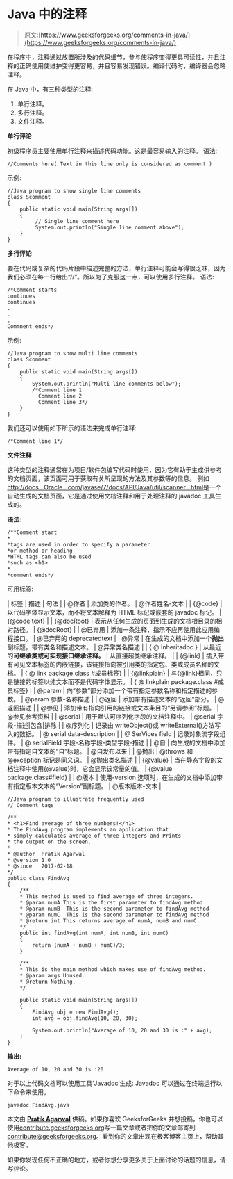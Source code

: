 # Java 中的注释

> 原文:[https://www.geeksforgeeks.org/comments-in-java/](https://www.geeksforgeeks.org/comments-in-java/)

在程序中，注释通过放置所涉及的代码细节，参与使程序变得更具可读性，并且注释的正确使用使维护变得更容易，并且容易发现错误。编译代码时，编译器会忽略注释。

在 Java 中，有三种类型的注释:

1.  单行注释。
2.  多行注释。
3.  文件注释。

**单行评论**

初级程序员主要使用单行注释来描述代码功能。这是最容易输入的注释。
语法:

```
//Comments here( Text in this line only is considered as comment )

```

示例:

```
//Java program to show single line comments
class Scomment
{
    public static void main(String args[])
    { 
         // Single line comment here
         System.out.println("Single line comment above"); 
    }
}
```

**多行评论**

要在代码或复杂的代码片段中描述完整的方法，单行注释可能会写得很乏味，因为我们必须在每一行给出“//”。所以为了克服这一点，可以使用多行注释。
语法:

```
/*Comment starts
continues
continues
.
.
.
Commnent ends*/

```

示例:

```
//Java program to show multi line comments
class Scomment
{
    public static void main(String args[])
    { 
        System.out.println("Multi line comments below");
        /*Comment line 1
          Comment line 2 
          Comment line 3*/
    }
}
```

我们还可以使用如下所示的语法来完成单行注释:

```
/*Comment line 1*/

```

**文件注释**

这种类型的注释通常在为项目/软件包编写代码时使用，因为它有助于生成供参考的文档页面，该页面可用于获取有关所呈现的方法及其参数等的信息。
例如[http://docs . Oracle . com/javase/7/docs/API/Java/util/scanner . html](http://docs.oracle.com/javase/7/docs/api/java/util/Scanner.html)是一个自动生成的文档页面，它是通过使用文档注释和用于处理注释的 javadoc 工具生成的。

**语法:**

```
/**Comment start
*
*tags are used in order to specify a parameter
*or method or heading
*HTML tags can also be used 
*such as <h1>
*
*comment ends*/

```

可用标签:

| 标签 | 描述 | 句法 |
| @作者 | 添加类的作者。 | @作者姓名-文本 |
| {@code} | 以代码字体显示文本，而不将文本解释为 HTML 标记或嵌套的 javadoc 标记。 | {@code text} |
| {@docRoot} | 表示从任何生成的页面到生成的文档根目录的相对路径。 | {@docRoot} |
| @已弃用 | 添加一条注释，指示不应再使用此应用编程接口。 | @已弃用的 deprecatedtext |
| @异常 | 在生成的文档中添加一个**抛出**副标题，带有类名和描述文本。 | @异常类名描述 |
| { @ Inheritadoc } | 从最近的**可继承类或可实现接口继承注释。** | 从直接超类继承注释。 |
| {@link} | 插入带有可见文本标签的内嵌链接，该链接指向被引用类的指定包、类或成员名称的文档。 | { @ link package.class #成员标签} |
| {@linkplain} | 与{@link}相同，只是链接的标签以纯文本而不是代码字体显示。 | { @ linkplain package.class #成员标签} |
| @param | 向“参数”部分添加一个带有指定参数名称和指定描述的参数。 | @param 参数-名称描述 |
| @返回 | 添加带有描述文本的“返回”部分。 | @返回描述 |
| @参见 | 添加带有指向引用的链接或文本条目的“另请参阅”标题。 | @参见参考资料 |
| @serial | 用于默认可序列化字段的文档注释中。 | @serial 字段-描述&#124;包含&#124;排除 |
| @序列化 | 记录由 writeObject()或 writeExternal()方法写入的数据。 | @ serial data-description |
| @ SerVices field | 记录对象流字段组件。 | @ serialField 字段-名称字段-类型字段-描述 |
| @自 | 向生成的文档中添加带有指定自文本的“自”标题。 | @自发布以来 |
| @抛出 | @throws 和@exception 标记是同义词。 | @抛出类名描述 |
| {@value} | 当在静态字段的文档注释中使用{@value}时，它会显示该常量的值。 | {@value package.class#field} |
| @版本 | 使用-version 选项时，在生成的文档中添加带有指定版本文本的“Version”副标题。 | @版本版本-文本 |

```
//Java program to illustrate frequently used 
// Comment tags

/**
* <h1>Find average of three numbers!</h1>
* The FindAvg program implements an application that
* simply calculates average of three integers and Prints
* the output on the screen.
*
* @author  Pratik Agarwal
* @version 1.0
* @since   2017-02-18
*/
public class FindAvg 
{
    /**
    * This method is used to find average of three integers.
    * @param numA This is the first parameter to findAvg method
    * @param numB  This is the second parameter to findAvg method
    * @param numC  This is the second parameter to findAvg method
    * @return int This returns average of numA, numB and numC.
    */
    public int findAvg(int numA, int numB, int numC) 
    {
        return (numA + numB + numC)/3;
    }

    /**
    * This is the main method which makes use of findAvg method.
    * @param args Unused.
    * @return Nothing.
    */

    public static void main(String args[]) 
    {
        FindAvg obj = new FindAvg();
        int avg = obj.findAvg(10, 20, 30);

        System.out.println("Average of 10, 20 and 30 is :" + avg);
    }
}
```

**输出:**

```
Average of 10, 20 and 30 is :20

```

对于以上代码文档可以使用工具‘Javadoc’生成:
Javadoc 可以通过在终端运行以下命令来使用。

```
javadoc FindAvg.java

```

本文由 **[Pratik Agarwal](https://www.facebook.com/Pratik.Agarwal01)** 供稿。如果你喜欢 GeeksforGeeks 并想投稿，你也可以使用[contribute.geeksforgeeks.org](http://www.contribute.geeksforgeeks.org)写一篇文章或者把你的文章邮寄到 contribute@geeksforgeeks.org。看到你的文章出现在极客博客主页上，帮助其他极客。

如果你发现任何不正确的地方，或者你想分享更多关于上面讨论的话题的信息，请写评论。